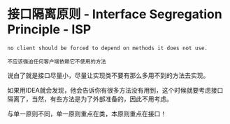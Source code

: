 # 接口隔离原则 - Interface Segregation Principle - ISP
 
    no client should be forced to depend on methods it does not use.
    
    不应该强迫任何客户端依赖它不使用的方法
    
说白了就是接口尽量小，尽量让实现类不要有那么多用不到的方法去实现。

如果用IDEA就会发现，他会告诉你有很多方法没有用到，这个时候就要考虑接口隔离了，当然，有些方法是为了外部准备的，因此不用考虑。

与单一原则不同，单一原则重点在类，本原则重点在接口！